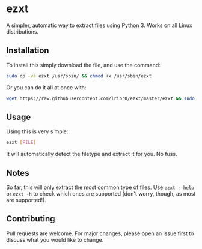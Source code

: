 # ezxt
A simpler, automatic way to extract files using Python 3.
Works on all Linux distributions.

## Installation
To install this simply download the file, and use the command:
```bash
sudo cp -va ezxt /usr/sbin/ && chmod +x /usr/sbin/ezxt
```
Or you can do it all at once with:
```bash
wget https://raw.githubusercontent.com/lribr0/ezxt/master/ezxt && sudo cp -va ezxt /usr/sbin/ && chmod +x /usr/sbin/ezxt
```
## Usage
Using this is very simple:
```bash
ezxt [FILE]
```
It will automatically detect the filetype and extract it for you. No fuss.

## Notes
So far, this will only extract the most common type of files. Use ```ezxt --help``` or ```ezxt -h``` to check which ones are supported (don't worry, though, as most are supported!).

## Contributing
Pull requests are welcome. For major changes, please open an issue first to discuss what you would like to change.
